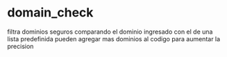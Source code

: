 # domain_check
filtra dominios seguros comparando el dominio ingresado con el de una lista predefinida
pueden agregar mas dominios al codigo para aumentar la precision